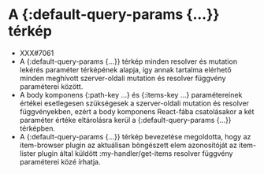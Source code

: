 
# A {:default-query-params {...}} térkép
- XXX#7061
- A {:default-query-params {...}} térkép minden resolver és mutation lekérés paraméter térképének
  alapja, így annak tartalma elérhető minden meghívott szerver-oldali mutation és resolver függvény
  paraméterei között.
- A body komponens {:path-key ...} és {:items-key ...} paramétereinek értékei esetlegesen szükségesek
  a szerver-oldali mutation és resolver függvényekben, ezért a body komponens React-fába csatolásakor
  a két paraméter értéke eltárolásra kerül a {:default-query-params {...}} térképben.
- A {:default-query-params {...}} térkép bevezetése megoldotta, hogy az item-browser plugin az aktuálisan
  böngészett elem azonosítóját az item-lister plugin által küldött :my-handler/get-items resolver függvény
  paraméterei közé írhatja.
